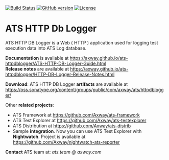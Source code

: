 [![Build Status](https://travis-ci.org/Axway/ats-httpdblogger.svg?branch=master)](https://travis-ci.org/Axway/ats-httpdblogger)
[![GitHub version](https://badge.fury.io/gh/Axway%2Fats-httpdblogger.svg)](https://badge.fury.io/gh/Axway%2Fats-httpdblogger)
[![License](https://img.shields.io/badge/License-Apache%202.0-blue.svg)](https://opensource.org/licenses/Apache-2.0)
# ATS HTTP Db Logger
ATS HTTP DB Logger is a Web ( HTTP ) application used for logging test execution data into ATS Log database.

**Documentation** is available at https://axway.github.io/ats-httpdblogger/ATS-HTTP-DB-Logger-Guide.html  
**Release notes** are available at https://axway.github.io/ats-httpdblogger/HTTP-DB-Logger-Release-Notes.html

**Download**: ATS HTTP DB Logger **artifacts** are available at https://oss.sonatype.org/content/groups/public/com/axway/ats/httpdblogger/

Other **related projects**:
* ATS Framework at https://github.com/Axway/ats-framework
* ATS Test Explorer at https://github.com/Axway/ats-testexplorer
* ATS Distribution at https://github.com/Axway/ats-distrib
* Sample **integration**. Now you can use ATS Test Explorer with **Nightwatch**. Project is available at https://github.com/Axway/nightwatch-ats-reporter

**Contact** ATS team at: _ats.team_  _@ axway.com_
